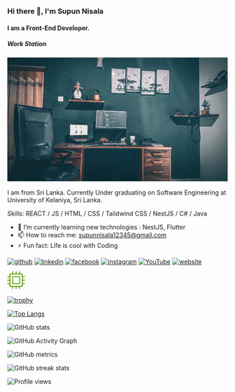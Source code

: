 ### Hi there 👋, I'm Supun Nisala
#### I am a Front-End Developer.
##### Work Station
![My Work Station](https://github.com/Supun222/Supun222/blob/main/WorkStation.jpg)

I am from Sri Lanka. Currently Under graduating on Software Engineering at University of Kelaniya, Sri Lanka.  

Skills: REACT / JS / HTML / CSS / Taildwind CSS / NestJS / C# / Java 

- 🌱 I’m currently learning new technologies : NestJS, Flutter 
- 📫 How to reach me: supunnisala12345@gmail.com
- ⚡ Fun fact: Life is cool with Coding  


[<img src='https://cdn.jsdelivr.net/npm/simple-icons@3.0.1/icons/github.svg' alt='github' height='40'>](https://github.com/Supun222)  [<img src='https://cdn.jsdelivr.net/npm/simple-icons@3.0.1/icons/linkedin.svg' alt='linkedin' height='40'>](https://www.linkedin.com/in/https://www.linkedin.com/in/supun-gunasekara-70a156214//)  [<img src='https://cdn.jsdelivr.net/npm/simple-icons@3.0.1/icons/facebook.svg' alt='facebook' height='40'>](https://www.facebook.com/https://www.facebook.com/supun.nisala.7)  [<img src='https://cdn.jsdelivr.net/npm/simple-icons@3.0.1/icons/instagram.svg' alt='instagram' height='40'>](https://www.instagram.com/https://www.instagram.com/supun_nisala//)  [<img src='https://cdn.jsdelivr.net/npm/simple-icons@3.0.1/icons/youtube.svg' alt='YouTube' height='40'>](https://www.youtube.com/channel/https://www.youtube.com/channel/UC64sGJB7WGoht74KIYGfpCA)  [<img src='https://cdn.jsdelivr.net/npm/simple-icons@3.0.1/icons/icloud.svg' alt='website' height='40'>](supunnisala.com)  

<a href='https://docs.github.com/en/developers'><img src='https://raw.githubusercontent.com/acervenky/animated-github-badges/master/assets/devbadge.gif' width='40' height='40'></a> 

[![trophy](https://github-profile-trophy.vercel.app/?username=Supun222)](https://github.com/ryo-ma/github-profile-trophy)

[![Top Langs](https://github-readme-stats.vercel.app/api/top-langs/?username=Supun222)](https://github.com/anuraghazra/github-readme-stats)

![GitHub stats](https://github-readme-stats.vercel.app/api?username=Supun222&show_icons=true&count_private=true)  

![GitHub Activity Graph](https://activity-graph.herokuapp.com/graph?username=Supun222)  

![GitHub metrics](https://metrics.lecoq.io/Supun222)  

![GitHub streak stats](https://github-readme-streak-stats.herokuapp.com/?user=Supun222)  

![Profile views](https://gpvc.arturio.dev/Supun222)  

